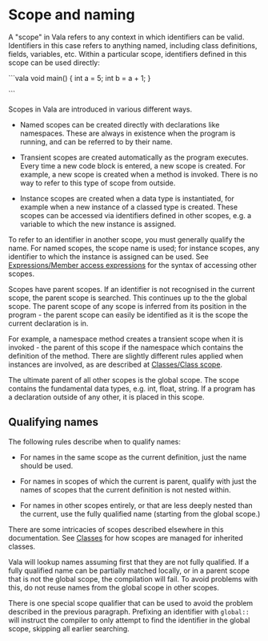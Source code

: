 

Scope and naming
================

A "scope" in Vala refers to any context in which identifiers can be valid. Identifiers in this case refers to anything named, including class definitions, fields, variables, etc. Within a particular scope,
identifiers defined in this scope can be used directly:

\`\`\`vala void main() { int a = 5; int b = a + 1; }

\`\`\`

Scopes in Vala are introduced in various different ways.

-   Named scopes can be created directly with declarations like namespaces. These are always in existence when the program is running, and can be referred to by their name.

-   Transient scopes are created automatically as the program executes.
    Every time a new code block is entered, a new scope is created. For example, a new scope is created when a method is invoked. There is no way to refer to this type of scope from outside.

-   Instance scopes are created when a data type is instantiated, for example when a new instance of a classed type is created. These scopes can be accessed via identifiers defined in other scopes, e.g.
    a variable to which the new instance is assigned.

To refer to an identifier in another scope, you must generally qualify the name. For named scopes, the scope name is used; for instance scopes,
any identifier to which the instance is assigned can be used. See
[Expressions/Member access expressions](http://wiki.gnome.org/action/show/Projects/Vala/Manual/Export/Vala/Manual/Expressions#Member_access_expressions)
for the syntax of accessing other scopes.

Scopes have parent scopes. If an identifier is not recognised in the current scope, the parent scope is searched. This continues up to the the global scope. The parent scope of any scope is inferred from its position in the program - the parent scope can easily be identified as it is the scope the current declaration is in.

For example, a namespace method creates a transient scope when it is invoked - the parent of this scope if the namespace which contains the definition of the method. There are slightly different rules applied when instances are involved, as are described at [Classes/Class scope](http://wiki.gnome.org/action/show/Projects/Vala/Manual/Export/Vala/Manual/Classes#Class_scope).

The ultimate parent of all other scopes is the global scope. The scope contains the fundamental data types, e.g. int, float, string. If a program has a declaration outside of any other, it is placed in this scope.



Qualifying names
----------------

The following rules describe when to qualify names:

-   For names in the same scope as the current definition, just the name should be used.

-   For names in scopes of which the current is parent, qualify with just the names of scopes that the current definition is not nested within.

-   For names in other scopes entirely, or that are less deeply nested than the current, use the fully qualified name (starting from the global scope.)

There are some intricacies of scopes described elsewhere in this documentation. See
[Classes](http://wiki.gnome.org/action/show/Projects/Vala/Manual/Export/Vala/Manual/Classes#)
for how scopes are managed for inherited classes.

Vala will lookup names assuming first that they are not fully qualified.
If a fully qualified name can be partially matched locally, or in a parent scope that is not the global scope, the compilation will fail. To avoid problems with this, do not reuse names from the global scope in other scopes.

There is one special scope qualifier that can be used to avoid the problem described in the previous paragraph. Prefixing an identifier with `global::` will instruct the compiler to only attempt to find the identifier in the global scope, skipping all earlier searching.


